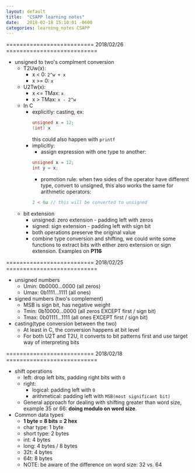 ```yaml
---
layout: default
title:  "CSAPP learning notes"
date:   2018-02-18 15:10:01 -0600
categories: learning_notes CSAPP
---
```


========================== 2018/02/26 ===========================
- unsigned to two's complment conversion
  - T2Uw(x):
    - x < 0: `2^w + x`
    - x >= 0: `x`
  - U2Tw(x):
    - x <= TMax: `x`
    - x > TMax: `x - 2^w`
  - In C
    - explicitly: casting, ex:
      ```c
      unsigned x = 12;
      (int) x
      ```
      this could also happen with `printf`
    - implicitly:
      - assign expression with one type to another:
      ```c
      unsigned x = 12;
      int y = x;
      ```
      - promotion rule: when two sides of the operator have different type, convert to unsigned, this also works the same for arithmetic operators:
      ```c
      2 < 8u // this will be converted to unsigned
      ```
  - bit extension
    - unsigned: zero extension - padding left with zeros
    - signed: sign extension - padding left with sign bit
    - both operations preserve the original value
    - combine type conversion and shifting, we could write some functions to extract bits with either zero extension or sign extension. Examples on __P116__

========================== 2018/02/25 ===========================
- unsigned numbers
  - Umin: 0b0000...0000 (all zeros)
  - Umax: 0b1111...1111 (all ones)
- signed numbers (two's complement)
  - MSB is sign bit, has negative weight
  - Tmin: 0b10000...0000 (all zeros EXCEPT first / sign bit)
  - Tmax: 0b01111...1111 (all ones EXCEPT first / sign bit)
- casting(type conversion between the two)
  - At least in C, the conversion happens at bit level
  - For both U2T and T2U, it converts to bit patterns first and use target way of interpreting bits

========================== 2018/02/18 ===========================
- shift operations
  - left: drop left bits, padding right bits with `0`
  - right:
    - logical: padding left with `0`
    - arithmetical: padding left with `MSB(most significant bit)`
  - General approach for dealing with shifting greater than word size, example 35 or 66: __doing modulo on word size__.
- Common data types
  - __1 byte = 8 bits = 2 hex__
  - char type: 1 byte
  - short type: 2 bytes
  - int: 4 bytes
  - long: 4 bytes / 8 bytes
  - 32t: 4 bytes
  - 64t: 8 bytes
  - NOTE: be aware of the difference on word size: 32 vs. 64
